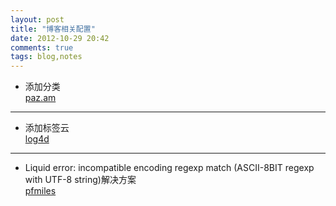 ```yaml
---
layout: post
title: "博客相关配置"
date: 2012-10-29 20:42
comments: true
tags: blog,notes
---
```

* 添加分类  
[paz.am](http://paz.am/blog/blog/2012/06/25/octopress-category-list-plugin/)   
* * *
* 添加标签云  
[log4d](http://log4d.com/2012/05/tag-cloud/)  
* * *
* Liquid error: incompatible encoding regexp match (ASCII-8BIT regexp with UTF-8 string)解决方案   
[pfmiles](http://pfmiles.github.com/blog/liquid-error-about-regexp-match-when-using-octopress-tagcloud/)  
